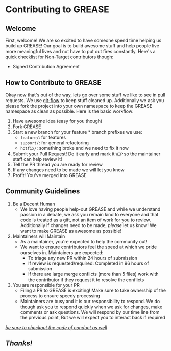 # Contributing to GREASE

## Welcome
First, welcome! We are so excited to have someone
spend time helping us build up GREASE! Our goal is to 
build awesome stuff and help people live more meaningful
lives and not have to put out fires constantly. Here's a quick
checklist for Non-Target contributors though:
  * Signed Contribution Agreement

## How to Contribute to GREASE
Okay now that's out of the way, lets go over some stuff we
like to see in pull requests. We use [git-flow](https://danielkummer.github.io/git-flow-cheatsheet/)
to keep stuff cleaned up. Additionally we ask you please fork
the project into your own namespace to keep the GREASE namespace
as clean as possible. Here is the basic workflow:
  1. Have awesome idea (easy for you though)
  2. Fork GREASE
  3. Start a new branch for your feature
    * branch prefixes we use:
      * `feature/`: for features
      * `support/`: for general refactoring
      * `hotfix/`: something broke and we need to fix it now
  4. Submit your Pull Request! Do it early and mark it `WIP` so
  the maintainer staff can help review it!
  5. Tell the PR thread you are ready for review
  6. If any changes need to be made we will let you know
  7. Profit! You've merged into GREASE
  
## Community Guidelines
  1. Be a Decent Human
     * We love having people help-out GREASE and while we
    understand passion in a debate, we ask you remain kind
    to everyone and that code is treated as a gift, not an
    item of work for you to review. Additionally if changes
    need to be made, _please_ let us know! We want to make
    GREASE as awesome as possible!
  2. Maintainers will Maintain 
     * As a maintainer, you're expected to help the 
    community out!
     * We want to ensure contributors feel the speed at which 
     we pride ourselves in. Maintainers are expected:
       * To triage any new PR within 24 hours of submission
       * If review is requested/required: Completed in 96 hours
       of submission
       * If there are large merge conflicts (more than 5 files)
       work with the contributor if they request it to resolve
       the conflicts
  3. You are responsible for your PR
     * Filing a PR to GREASE is exciting! Make sure to take
     ownership of the process to ensure speedy processing
     * Maintainers are busy and it is our responsibility to respond.
     We do though ask you to respond quickly when we ask for changes,
     make comments or ask questions. We will respond by our time line
     from the previous point, But we will expect you to interact back
     if required
       
[_be sure to checkout the code of conduct as well_](https://github.com/target/grease/blob/master/.github/CODE_OF_CONDUCT.md)
  
    
## _Thanks!_
